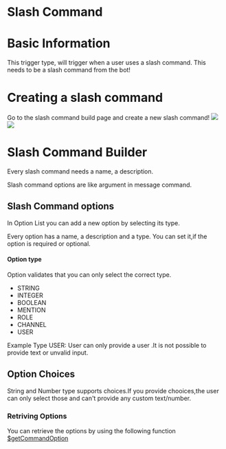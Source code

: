 # Slash Command

# Basic Information
This trigger type, will trigger when a user uses a slash command. This needs to be a slash command from the bot!

# Creating a slash command
Go to the slash command build page and create a new slash command!
![](https://i.ibb.co/6NPBrfX/image.png)
![](https://i.ibb.co/9tCFrTS/image.png)

# Slash Command Builder
Every slash command needs a name, a description. 

Slash command options are like argument in message command.

## Slash Command options
In Option List you can add a new option by selecting its type.

Every option has a name, a description and a type.
You can set it,if the option is required or optional.
#### Option type
Option validates that you can only select the correct type.
* STRING 
* INTEGER
* BOOLEAN
* MENTION
* ROLE
* CHANNEL
* USER

Example Type USER:
User can only provide a user .It is not possible to provide text or unvalid input.

## Option Choices
String and Number type supports choices.If you provide chooices,the user can only select those and can't provide any custom text/number.

###  Retriving Options
You can retrieve the options by using the following function [$getCommandOption](../../guide/Message/getCommandOption.md)
